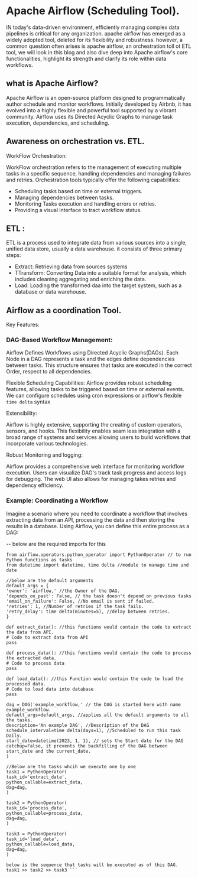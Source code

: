 
# Apache Airflow (Scheduling Tool).

IN today's data-driven environment, efficiently managing complex data pipelines is critical for any organization. apache airflow has emerged as a widely adopted tool, deleted for its flexibility and robustness. however, a common question often arises is apache airflow, an orchestration toll ot ETL tool, we will look in this blog and also dive deep into Apache airflow's core functionalities, highlight its strength and clarify its role within data workflows.

## what is Apache Airflow?

Apache Airflow is an open-source platform designed to programmatically author schedule and monitor workflows. Initially developed by Airbnb, it has evolved into a highly flexible and powerful tool supported by a vibrant community. Airflow uses its Directed Acyclic Graphs to manage task execution, dependencies, and scheduling.

## Awareness on orchestration vs. ETL.

WorkFlow Orchestration:

WorkFlow orchestration refers to the management of executing multiple tasks in a specific sequence, handling dependencies and managing failures and retries. Orchestration tools typically offer the following capabilities:

- Scheduling tasks based on time or external triggers.
- Managing dependencies between tasks.
- Monitoring Tasks execution and handling errors or retries.
- Providing a visual interface to tract workflow status.

## ETL :

 ETL is a process used to integrate data from various sources into a single, unified data store, usually a data warehouse. it consists of three primary steps:

- Extract: Retrieving data from sources systems
- TTransform: Converting Data into a suitable format for analysis, which includes cleaning aggregating and enriching the data.
- Load: Loading the transformed daa into the target system, such as a database or data warehouse.


## Airflow as a coordination Tool.

Key Features:

### DAG-Based Workflow Management:

Airflow Defines Workflows using Directed Acyclic Graphs(DAGs). Each Node in a DAG represents a task and the edges define dependencies between tasks. This structure ensures that tasks are executed in the correct Order, respect to all dependencies.

Flexible Scheduling Capabilities: Airflow provides robust scheduling features, allowing tasks to be triggered based on time or external events. We can configure schedules using cron expressions or airflow's flexible `time delta` syntax

Extensibility:

Airflow is highly extensive, supporting the creating of custom operators, sensors, and hooks. This flexibility enables seam less integration with a broad range of systems and services allowing users to build workflows that incorporate various technologies.

Robust Monitoring and logging:

Airflow provides a comprehensive web interface for monitoring workflow execution. Users can visualize DAG's track task progress and access logs for debugging. The web UI also allows for managing takes retries and dependency efficiency.

### Example: Coordinating a Workflow

Imagine a scenario where you need to coordinate a workflow that involves extracting data from an API, processing the data and then storing the results in a database. Using Airflow, you can define this entire process as a DAG:


-- below are the required imports for this 

``` from airflow import DAG // to define the workflow from DAG 
from airflow.operators.python_operator import PythonOperator // to run Python functions as tasks
from datetime import datetime, time delta //module to manage time and date 

//below are the default arguments
default_args = {
'owner': 'airflow,' //the Owner of the DAG.
'depends_on_past': False, // the task doesn't depend on previous tasks
'email_on_failure': False, //No email is sent if failed.
'retries': 1, //Number of retries if the task fails.
'retry_delay': time delta(minutes=5), //delay between retries.
}

def extract_data(): //this functions would contain the code to extract the data from API.
# Code to extract data from API
pass

def process_data(): //this functions would contain the code to process the extracted data.
# Code to process data
pass

def load_data(): //this Function would contain the code to load the processed data.
# Code to load data into database
pass

dag = DAG('example_workflow,' // the DAG is started here with name example_workflow.
default_args=default_args, //applies all the default arguments to all the tasks.
description='An example DAG', //Description of the DAG 
schedule_interval=time delta(days=1), //Scheduled to run this task Daily.
start_date=datetime(2023, 1, 1), // sets the Start date for the DAG 
catchup=False, it prevents the backfilling of the DAG between start_date and the current_date.
)

//Below are the tasks whcih we execute one by one 
task1 = PythonOperator(
task_id='extract_data',
python_callable=extract_data,
dag=dag,
)

task2 = PythonOperator(
task_id='process_data',
python_callable=process_data,
dag=dag,
)

task3 = PythonOperator(
task_id='load_data',
python_callable=load_data,
dag=dag,
)

below is the sequence that tasks will be executed as of this DAG.
task1 >> task2 >> task3 ```

